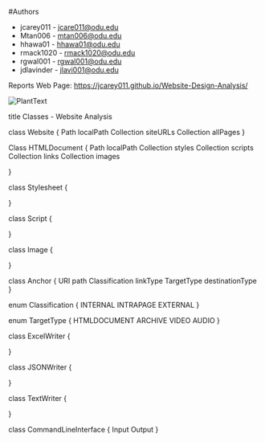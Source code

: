 #Authors
- jcarey011 - jcare011@odu.edu
- Mtan006 - mtan006@odu.edu
- hhawa01 - hhawa01@odu.edu
- rmack1020 - rmack1020@odu.edu
- rgwal001 - rgwal001@odu.edu
- jdlavinder - jlavi001@odu.edu


Reports Web Page: https://jcarey011.github.io/Website-Design-Analysis/

![PlantText](https://user-images.githubusercontent.com/87342389/177419031-2d06507d-31a4-4e3f-8af3-a195c8c29040.png)



title Classes - Website Analysis


class Website {
  Path localPath
  Collection<URL> siteURLs
  Collection<HTMLDocument> allPages
}

Class HTMLDocument {
  Path localPath
  Collection<StyleSheet> styles
  Collection<JavaScript> scripts
  Collection<Anchor> links
  Collection<Image> images
  
}

class Stylesheet {

}

class Script {

}

class Image {

}

class Anchor {
    URI path
    Classification linkType
    TargetType destinationType
}

enum Classification {
    INTERNAL
    INTRAPAGE
    EXTERNAL
}

enum TargetType {
    HTMLDOCUMENT
    ARCHIVE
    VIDEO
    AUDIO
}

class ExcelWriter {

}

class JSONWriter {

}

class TextWriter {

}

class CommandLineInterface {
  Input
  Output
}
